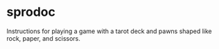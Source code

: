 sprodoc
=======

Instructions for playing a game with a tarot deck and pawns shaped like rock, paper, and scissors.
